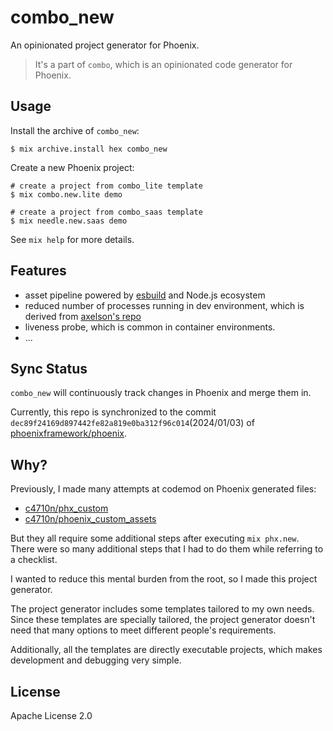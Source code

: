 # combo_new

An opinionated project generator for Phoenix.

> It's a part of `combo`, which is an opinionated code generator for Phoenix.

## Usage

Install the archive of `combo_new`:

```
$ mix archive.install hex combo_new
```

Create a new Phoenix project:

```
# create a project from combo_lite template
$ mix combo.new.lite demo

# create a project from combo_saas template
$ mix needle.new.saas demo
```

See `mix help` for more details.

## Features

- asset pipeline powered by [esbuild](https://esbuild.github.io/) and Node.js ecosystem
- reduced number of processes running in dev environment, which is derived from [axelson's repo](https://github.com/axelson/hello_phoenix/pull/1)
- liveness probe, which is common in container environments.
- ...

## Sync Status

`combo_new` will continuously track changes in Phoenix and merge them in.

Currently, this repo is synchronized to the commit `dec89f24169d897442fe82a819e0ba312f96c014`(2024/01/03) of [phoenixframework/phoenix](https://github.com/phoenixframework/phoenix).

## Why?

Previously, I made many attempts at codemod on Phoenix generated files:

- [c4710n/phx_custom](https://github.com/c4710n/phx_custom)
- [c4710n/phoenix_custom_assets](https://github.com/c4710n/phoenix_custom_assets)

But they all require some additional steps after executing `mix phx.new`. There were so many additional steps that I had to do them while referring to a checklist.

I wanted to reduce this mental burden from the root, so I made this project generator.

The project generator includes some templates tailored to my own needs. Since these templates are specially tailored, the project generator doesn't need that many options to meet different people's requirements.

Additionally, all the templates are directly executable projects, which makes development and debugging very simple.

## License

Apache License 2.0
